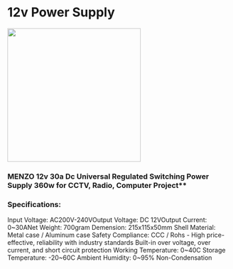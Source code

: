# 12v Power Supply

<img src="https://images-na.ssl-images-amazon.com/images/I/41BxSeJhsxL._SX425_.jpg" width="300">

### MENZO 12v 30a Dc Universal Regulated Switching Power Supply 360w for CCTV, Radio, Computer Project**

### Specifications:
Input Voltage: AC200V-240VOutput
Voltage: DC 12VOutput Current: 0~30ANet
Weight: 700gram
Demension: 215x115x50mm
Shell Material: Metal case / Aluminum case
Safety Compliance: CCC / Rohs - High price-effective, reliability with industry standards
Built-in over voltage, over current, and short circuit protection
Working Temperature: 0~40C
Storage Temperature: -20~60C
Ambient Humidity: 0~95% Non-Condensation

[](https://www.amazon.com/MENZO-Universal-Regulated-Switching-Computer/dp/B06VWV5YCH)
